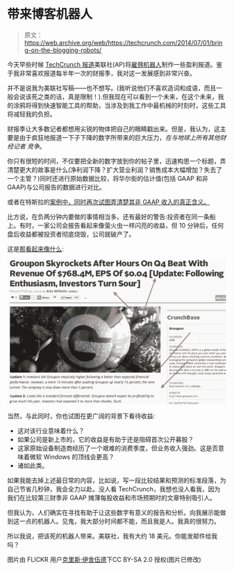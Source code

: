 # 带来博客机器人 

> 原文：<https://web.archive.org/web/https://techcrunch.com/2014/07/01/bring-on-the-blogging-robots/>

今天早些时候 [TechCrunch 报道](https://web.archive.org/web/20221208160610/https://beta.techcrunch.com/2014/07/01/the-ap-is-using-robots-to-write-earnings-reports/)美联社(AP)将[雇佣机器人](https://web.archive.org/web/20221208160610/http://blog.ap.org/2014/06/30/a-leap-forward-in-quarterly-earnings-stories/)制作一些盈利报道。鉴于我非常喜欢报道每半年一次的财报季，我对这一发展感到非常兴奋。

并不是说我为美联社写稿——也不想写。(我听说他们不喜欢造词和成语，而且一般会说该死之类的话，真是限制！).但我现在可以看到一个未来，在这个未来，我的涂鸦将得到快速智能工具的帮助，当涉及到我工作中最机械的时刻时，这些工具将减轻我的负担。

财报季让大多数记者都想用尖锐的物体把自己的眼睛戳出来。但是，我认为，这主要是由于疯狂地报道一下子下降的数字所带来的巨大压力，*在与地球上所有其他财经记者* *竞争*。

你只有很短的时间，不仅要把全新的数字放到你的帖子里，迅速构思一个标题，弄清楚更大的故事是什么(净利润下降？扩大营业利润？销售成本大幅增加？失去了一个主管？)同时还进行原始数据比较，将华尔街的估计值(包括 GAAP 和非 GAAP)与公司报告的数据进行对比。

或者在特斯拉的[案例中，同时再次试图弄清楚其非 GAAP 收入的真正含义。](https://web.archive.org/web/20221208160610/https://beta.techcrunch.com/2014/05/07/tesla-slips-despite-beating-estimates-in-q1-with-non-gaap-revenue-of-713m/)

比方说，在负两分钟内要做的事情相当多。还有最好的警告:投资者在同一条船上。有时，一家公司会报告看起来像萤火虫一样闪亮的收益，但 10 分钟后，任何盘后收益都被投资者彻底烧毁，公司就破产了。

这是[那看起来像什么](https://web.archive.org/web/20221208160610/https://beta.techcrunch.com/2014/02/20/groupon-skyrockets-after-hours-on-q4-beat-with-revenue-of-768-4m-eps-of-0-04/):

![Screen Shot 2014-07-01 at 3.57.53 PM](img/905176fef660425fbd982fe1a1100bcb.png)

当然，与此同时，你也试图在更广阔的背景下看待收益:

*   这对该行业意味着什么？
*   如果公司是新上市的，它的收益是有助于还是阻碍首次公开募股？
*   这家原始设备制造商经历了一个艰难的消费季度，但业务收入强劲。这是否意味着微软 Windows 的顶线会更高？
*   诸如此类。

如果我能去掉上述最日常的内容，比如说，写一段比较结果和预测的标准段落，为自己节省几秒钟，我会全力以赴。没人看 TechCrunch，我想也没人看我，因为我们在比较第三财季非 GAAP 摊薄每股收益和市场预期时的文章特别吸引人。

但我认为，人们确实在寻找有助于让这些数字有意义的报告和分析。向我展示能做到这一点的机器人。见鬼，我大部分时间都不能，而且我是人。我真的很努力。

所以我说，把该死的机器人带来。美联社，我有大约 18 美元。你能发邮件给我吗？

图片由 FLICKR 用户[克里斯·伊舍伍德](https://web.archive.org/web/20221208160610/https://www.flickr.com/photos/isherwoodchris/6917253693/in/photolist-6XG31P-6f6heq-AJ5Zv-5LpzsN-staa-8TxzUS-8akZTE-a6z7Kp-7xkA-4HbqTQ-37sJCF-cvxKNN-6MTRz-L5jUK-6LGD3r-cTn6M9-bxfJwH-5VPLh7-4WBw8k-4vFr76-81MXJq-dSrHa-DkL-7xkD-eax6ap-a9HrBK-7Uxhx9-4YaDp7-8LgxD-C7QuE-3LFq7z-FtcTf-hKwyn-cfv5qj-eEuk9H-863fGt-7XQQHY-CBNN3-4tjEND-T1tcB-245jE6-7Nojam-q8pMx-6pBD5-bo4Lj1-73u2YE-eYwfFt-d2EUi-2Sb7c-5Drouk)下CC BY-SA 2.0 授权(图片已修改)